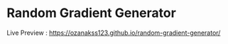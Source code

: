 # Random Gradient Generator

Live Preview : https://ozanakss123.github.io/random-gradient-generator/

